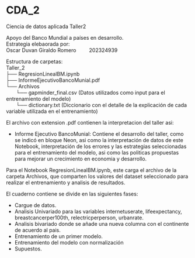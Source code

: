 # CDA_2
Ciencia de datos aplicada Taller2

Apoyo del Banco Mundial a países en desarrollo.<br>
Estrategia elebaorada por:<br>
Oscar Duvan Giraldo Romero  &nbsp; &nbsp;&nbsp; &nbsp;&nbsp;  202324939   <br>  

Estructura de carpetas:<br>
Taller_2 <br>
├── RegresionLinealBM.ipynb<br>
├── InformeEjecutivoBancoMunial.pdf<br>
└── Archivos<br>
&nbsp;&nbsp;&nbsp;&nbsp;&nbsp;&nbsp;&nbsp;└── gapminder_final.csv (Datos utilizados como input para el entrenamiento del modelo) <br>
&nbsp;&nbsp;&nbsp;&nbsp;&nbsp;&nbsp;&nbsp;└── dictionary.txt (Diccionario con el detalle de la explicación de cada variable utilizada en el entrenamiento)<br>

El archivo con extension .pdf contienen la interpretacion del taller asi:
- Informe Ejecutivo BancoMunial: Contiene el desarrollo del taller, como se indicó en bloque Neon, asi como la interpretación de datos de este Notebook, interpretación de los errores y las estrategias seleccionadas para el entrenamiento del modelo, asi como las politicas propuestas para mejorar un crecimiento en economia y desarrollo.

Para el Notebook RegresionLinealBM.ipynb, este carga el archivo de la carpeta Archivos, que comparten los valores del dataset seleccionado para realizar el entrenamiento y analisis de resultados.

El cuaderno contiene se divide en las siguientes fases:
  * Cargue de datos.
  * Analisis Univariado para las variables internetuserate, lifeexpectancy, breastcancerper100th, relectricperperson, urbanrate.
  * Analisis bivariado donde se añade una nueva columna con el continente de acuerdo al pais.
  * Entrenamiento de un primer modelo.
  * Entrenamiento del modelo con normalización
  * Supuestos.
